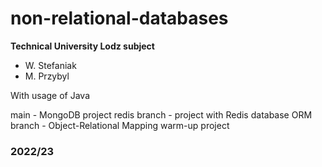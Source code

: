 # non-relational-databases
**Technical University Lodz subject**
- W. Stefaniak
- M. Przybyl 

With usage of Java

main - MongoDB project
redis branch - project with Redis database
ORM branch - Object-Relational Mapping warm-up project 
### 2022/23
